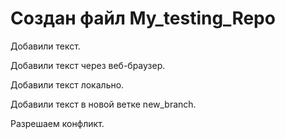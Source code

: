 # Создан файл My_testing_Repo

Добавили текст.

Добавили текст через веб-браузер.

Добавили текст локально.

Добавили текст в новой ветке new_branch.

Разрешаем конфликт.
